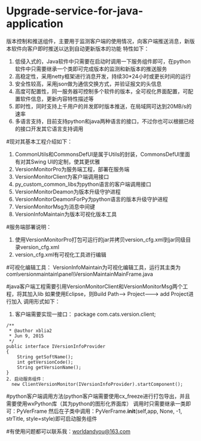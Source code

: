 # Upgrade-service-for-java-application
版本控制和推送组件，主要用于监测客户端的使用情况，向客户端推送消息，新版本软件向客户即时推送以达到自动更新版本的功能
  特性如下：
  1. 低侵入式的，Java软件中只需要在启动时调用一下服务组件即可，在python软件中只需要继承一个类即可完成版本的监测和新版本的推送服务
  2. 高稳定性，采用netty框架进行消息开发，持续30*24小时或更长时间的运行
  3. 安全性较高，采用json做为通信交换方式，并验证报文的头信息
  4. 高度可配置性，同一服务器可控制多个软件的版本，全可视化界面配置，可配置软件信息，更新内容特性描述等
  5. 即时性，同时支持上千用户的并发即时版本推送，在局域网可达到20MB/s的速率
  6. 多语言支持，目前支持python和java两种语言的接口，不过你也可以根据已经的接口开发其它语言支持调用
  
#现对其基本工程介绍如下：
  1. CommonUtils和CommonsDefUI是属于Utils的封装，CommonsDefUI里面有对其Swing UI的定制，使其更优雅
  2. VersionMonitorPro为服务端工程，部署在服务端
  3. VersionMonitorClient为客户端调用接口
  4. py_custom_common_libs为python语言的客户端调用接口
  4. VersionMonitorDeamon为版本升级守护进程
  5. VersionMonitorDeamonForPy为python语言的版本升级守护进程
  6. VersionMonitorMsg为消息中间键
  7. VersionInfoMaintain为版本可视化版本工具
  

#服务端部署说明：
  1. 使用VersionMonitorPro打包可运行的jar并拷贝version_cfg.xml到jar同级目录version_cfg.xml
  2. version_cfg.xml有可视化工具进行编辑
    
#可视化编辑工具：
  VersionInfoMaintain为可视化编辑工具，运行其主类为com\versionmaintain\panel\VersionMaintainMainFrame.java
  
#java客户端工程需要引用VersionMonitorClient和VersionMonitorMsg两个工程，将其加入lib
如果使用Eclipse，则Build Path--> Project---> add Project进行加入
调用形式如下：
  1. 客户端需要实现一接口：
    package com.cats.version.client;

    /**
     * @author xblia2
     * Jun 9, 2015
     */
    public interface IVersionInfoProvider
    {
    	String getSoftName();
    	int getVersionCode();
    	String getVersionName();
    }
    2. 启动服务组件：
      new ClientVersionMonitor(IVersionInfoProvider).startComponent();
      
      
#python客户端调用方法(python客户端需要使用cx_freeze进行打包导出，并且需要使用wxPython库（其为python的图形化界面库）
调用时只需要继承一类即可：PyVerFrame
然后在子类中调用：PyVerFrame.__init__(self,app, None, -1, strTitle, style=style)即可启动服务组件



#有使用问题都可以联系我：worldandyou@163.com

